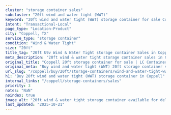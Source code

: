 ```yaml
---
cluster: "storage container sales"
subcluster: "20ft wind and water tight (WWT)"
keyword: "20ft wind and water tight (WWT) storage container for sale Coppell, TX"
intent: "Transactional-Local"
page_type: "Location-Product"
city: "Coppell, TX"
service_type: "storage container"
condition: "Wind & Water Tight"
size: "20ft"
title_tag: "20ft U9v Wind & Water Tight storage container Sales in Coppell | LC Container"
meta_description: "20ft wind & water tight storage container sales in Coppell. Fast delivery, competitive pricing. Serving storage containers area. Quote ID: 3LN. Call (214) 524-4168 for your free quote today."
original_title: "Coppell 20ft storage container for sale | LC Container"
original_meta: "Buy wind and water tight (WWT) 20ft storage container sale with local delivery in Coppell, TX. LC Container — local Since 2003. Request a fast quote today."
url_slug: "/coppell/buy/20ft/storage-containers/wind-and-water-tight-wwt"
h1: "Buy 20ft wind and water tight (WWT) storage container in Coppell"
internal_links: "/coppell/storage-containers/sales"
priority: 3
notes: "NaN"
noindex: true
image_alt: "20ft wind & water tight storage container available for delivery in Coppell"
last_updated: "2025-10-21"
---
```


<!-- TODO: Add unique city/inventory copy, images, and internal links here. -->
